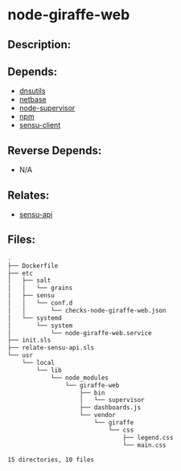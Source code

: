 # node-giraffe-web

## Description:



## Depends:

  -  [dnsutils](/salt/dnsutils)
  -  [netbase](/salt/netbase)
  -  [node-supervisor](/salt/node-supervisor)
  -  [npm](/salt/npm)
  -  [sensu-client](/salt/sensu-client)

## Reverse Depends:

  -  N/A

## Relates:

  -  [sensu-api](/salt/sensu-api)

## Files:

```bash
.
├── Dockerfile
├── etc
│   ├── salt
│   │   └── grains
│   ├── sensu
│   │   └── conf.d
│   │       └── checks-node-giraffe-web.json
│   └── systemd
│       └── system
│           └── node-giraffe-web.service
├── init.sls
├── relate-sensu-api.sls
└── usr
    └── local
        └── lib
            └── node_modules
                └── giraffe-web
                    ├── bin
                    │   └── supervisor
                    ├── dashboards.js
                    └── vendor
                        └── giraffe
                            └── css
                                ├── legend.css
                                └── main.css

15 directories, 10 files
```
